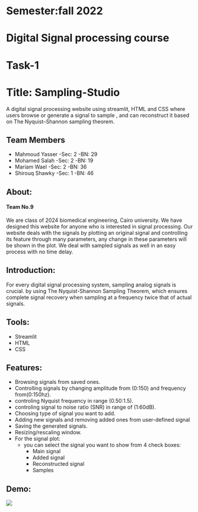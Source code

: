 #    Semester:fall 2022
#    Digital Signal processing course
#    Task-1

# Title: Sampling-Studio
A digital signal processing website using streamlit, HTML and CSS where users browse or generate a signal to sample , and can reconstruct it based on The Nyquist–Shannon sampling theorem.

## Team Members
  * Mahmoud Yasser  -Sec: 2   -BN:  29
  * Mohamed Salah   -Sec: 2   -BN:  19
  * Mariam Wael     -Sec: 2   -BN:  36
  * Shirouq Shawky  -Sec: 1   -BN:  46

## About:
 #### Team No.9
 We are class of 2024 biomedical engineering, Cairo university. We have designed this website for anyone who
 is interested in signal processing. Our website deals with the signals by plotting an original signal and controlling
 its feature through many parameters, any change in these parameters will be shown in the plot. We deal with sampled signals
 as well in an easy process with no time delay.
  
## Introduction:
For every digital signal processing system, sampling analog signals is crucial. by using The Nyquist-Shannon Sampling Theorem, which ensures complete signal recovery when sampling at a frequency twice that of actual signals.

## Tools:
  * Streamlit
  * HTML
  * CSS

## Features:
  * Browsing signals from saved ones.
  * Controlling signals by changing amplitude from (0:150) and frequency from(0:150hz).
  * controling Nyquist frequency in range (0.50:1.5).
  * controling signal to noise ratio (SNR) in range of (1:60dB).
  * Choosing type of signal you want to add.
  * Adding new signals and removing added ones from user-defined signal
  * Saving the generated signals.
  * Resizing/rescaling window.
  * For the signal plot:
    - you can select the signal you want to show from 4 check boxes:
      - Main signal
      - Added signal
      - Reconstructed signal
      - Samples


 ## Demo:
![](https://github.com/mahmoud1yaser/DSP_Task1_-9-/blob/main/demo.gif)

 


